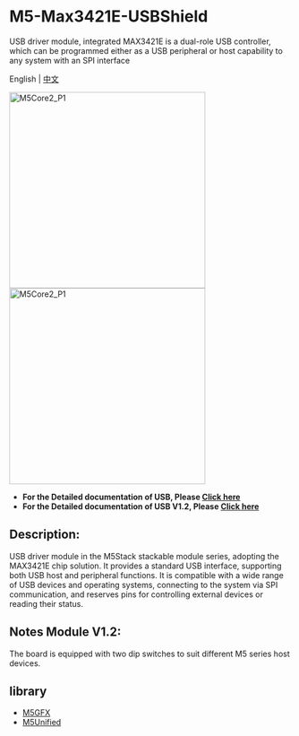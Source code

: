 # M5-Max3421E-USBShield
USB driver module, integrated MAX3421E is a dual-role USB controller, which can be programmed either as a USB peripheral or host capability to any system with an SPI interface

English | [中文](README_cn.md)

<img src="https://static-cdn.m5stack.com/resource/docs/products/module/usb/usb_01.webp" alt="M5Core2_P1" width="350" height="350"><img src="https://static-cdn.m5stack.com/resource/docs/products/module/USB%20v1.2%20Module/img-2b9ca068-4799-46ee-a4f1-e7abc5314e7a.webp" alt="M5Core2_P1" width="350" height="350">

* **For the Detailed documentation of USB, Please [Click here](https://docs.m5stack.com/en/module/usb)**
* **For the Detailed documentation of USB V1.2, Please [Click here](https://docs.m5stack.com/en/module/USB%20v1.2%20Module)**

## Description:

USB driver module in the M5Stack stackable module series, adopting the MAX3421E chip solution. It provides a standard USB interface, supporting both USB host and peripheral functions. It is compatible with a wide range of USB devices and operating systems, connecting to the system via SPI communication, and reserves pins for controlling external devices or reading their status.

## Notes Module V1.2:

The board is equipped with two dip switches to suit different M5 series host devices.

library
---------------------------

- [M5GFX](https://github.com/m5stack/M5GFX)  
- [M5Unified](https://github.com/m5stack/M5Unified)

